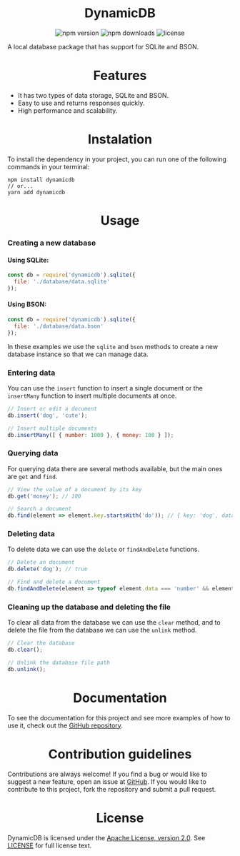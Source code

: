 <h1 align="center">DynamicDB</h1>

<p align="center">
  <img src="https://img.shields.io/npm/v/dynamicdb.svg" alt="npm version">
  <img src="https://img.shields.io/npm/dt/dynamicdb.svg" alt="npm downloads">
  <img src="https://img.shields.io/github/license/emptydev1/dynamicdb.svg" alt="license">
</p>

<p>A local database package that has support for SQLite and BSON.</p>

<h1 align="center">Features</h1>

- It has two types of data storage, SQLite and BSON.
- Easy to use and returns responses quickly.
- High performance and scalability.

<h1 align="center">Instalation</h1>

<p>To install the dependency in your project, you can run one of the following commands in your terminal:</p>

```sh-session
npm install dynamicdb
// or...
yarn add dynamicdb
```

<h1 align="center">Usage</h1>

<h3>Creating a new database</h3>

<h4>Using SQLite:</h4>

```js
const db = require('dynamicdb').sqlite({
  file: './database/data.sqlite'
});
```

<h4>Using BSON:</h4>

```js
const db = require('dynamicdb').sqlite({
  file: './database/data.bson'
});
```

In these examples we use the `sqlite` and `bson` methods to create a new database instance so that we can manage data.

<h3>Entering data</h3>

You can use the `insert` function to insert a single document or the `insertMany` function to insert multiple documents at once.

```js
// Insert or edit a document
db.insert('dog', 'cute');

// Insert multiple documents
db.insertMany([ { number: 1000 }, { money: 100 } ]);
```

<h3>Querying data</h3>

For querying data there are several methods available, but the main ones are `get` and `find`.

```js
// View the value of a document by its key
db.get('money'); // 100

// Search a document
db.find(element => element.key.startsWith('do')); // { key: 'dog', data: 'cute' }
```

<h3>Deleting data</h3>

To delete data we can use the `delete` or `findAndDelete` functions.

```js
// Delete an document
db.delete('dog'); // true

// Find and delete a document
db.findAndDelete(element => typeof element.data === 'number' && element.data >= 1000); // [ { key: 'number', data: 1000 } ]
```

<h3>Cleaning up the database and deleting the file</h3>

To clear all data from the database we can use the `clear` method, and to delete the file from the database we can use the `unlink` method.

```js
// Clear the database
db.clear();

// Unlink the database file path
db.unlink();
```

<h1 align="center">Documentation</h1>

<p>To see the documentation for this project and see more examples of how to use it, check out the <a href="https://github.com/emptydev1/dynamicdb/blob/master/docs">GitHub repository</a>.</p>

<h1 align="center">Contribution guidelines</h1>

<p>Contributions are always welcome! If you find a bug or would like to suggest a new feature, open an issue at<o> <a href="https://github.com/emptydev1/dynamicdb/issues">GitHub</a></o>. If you would like to contribute to this project, fork the repository and submit a pull request.</p>

<h1 align="center">License</h1>

<p>DynamicDB is licensed under the <a href="https://www.apache.org/licenses/LICENSE-2.0">Apache License, version 2.0</a>. See <a href="https://github.com/emptydev1/dynamicdb/blob/main/LICENSE">LICENSE</a> for full license text.</p>
